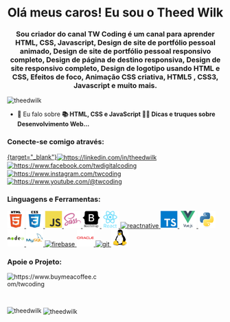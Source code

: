 <h1 align="center">Olá meus caros! Eu sou o Theed Wilk</h1>
<h3 align="center">Sou criador do canal TW Coding é um canal para aprender HTML, CSS, Javascript, Design de site de portfólio pessoal animado, Design de site de portfólio pessoal responsivo completo, Design de página de destino responsiva, Design de site responsivo completo, Design de logotipo usando HTML e CSS, Efeitos de foco, Animação CSS criativa, HTML5 , CSS3, Javascript e muito mais.</h3>

<p align="left"> <img src="https://komarev.com/ghpvc/?username=theedwilk&label=Profile%20views&color=0e75b6&style=flat" alt="theedwilk" /> </p>

- 💬 Eu falo sobre **📚 HTML, CSS e JavaScript 🧑‍💻 Dicas e truques sobre Desenvolvimento Web...**

<h3 align="left">Conecte-se comigo através:</h3>
<p align="left">
<a href="https://linkedin.com/in/theedwilk" target="blank">{target="_blank"}<img align="center" src="https://raw.githubusercontent.com/rahuldkjain/github-profile-readme-generator/master/src/images/icons/Social/linked-in-alt.svg" alt="https://linkedin.com/in/theedwilk" height="30" width="40" /></a>
<a href="https://fb.com/twdigitalcoding" target="blank"><img align="center" src="https://raw.githubusercontent.com/rahuldkjain/github-profile-readme-generator/master/src/images/icons/Social/facebook.svg" alt="https://www.facebook.com/twdigitalcoding" height="30" width="40" /></a>
<a href="https://instagram.com/twcoding" target="blank"><img align="center" src="https://raw.githubusercontent.com/rahuldkjain/github-profile-readme-generator/master/src/images/icons/Social/instagram.svg" alt="https://www.instagram.com/twcoding" height="30" width="40" /></a>
<a href="https://www.youtube.com/@twcoding" target="blank"><img align="center" src="https://raw.githubusercontent.com/rahuldkjain/github-profile-readme-generator/master/src/images/icons/Social/youtube.svg" alt="https://www.youtube.com/@twcoding" height="30" width="40" /></a>
</p>

<h3 align="left">Linguagens e Ferramentas:</h3>
 <a href="https://www.w3.org/html/" target="_blank" rel="noreferrer"> <img src="https://raw.githubusercontent.com/devicons/devicon/master/icons/html5/html5-original-wordmark.svg" alt="html5" width="40" height="40"/> </a> <a href="https://www.w3schools.com/css/" target="_blank" rel="noreferrer"> <img src="https://raw.githubusercontent.com/devicons/devicon/master/icons/css3/css3-original-wordmark.svg" alt="css3" width="40" height="40"/> </a> <a href="https://developer.mozilla.org/en-US/docs/Web/JavaScript" target="_blank" rel="noreferrer"> <img src="https://raw.githubusercontent.com/devicons/devicon/master/icons/javascript/javascript-original.svg" alt="javascript" width="40" height="40"/> <a href="https://sass-lang.com" target="_blank" rel="noreferrer"> <img src="https://raw.githubusercontent.com/devicons/devicon/master/icons/sass/sass-original.svg" alt="sass" width="40" height="40"/> </a> </a> <a href="https://getbootstrap.com" target="_blank" rel="noreferrer"> <img src="https://raw.githubusercontent.com/devicons/devicon/master/icons/bootstrap/bootstrap-plain-wordmark.svg" alt="bootstrap" width="40" height="40"/> </a> <a href="https://reactjs.org/" target="_blank" rel="noreferrer"> <img src="https://raw.githubusercontent.com/devicons/devicon/master/icons/react/react-original-wordmark.svg" alt="react" width="40" height="40"/> </a> <a href="https://reactnative.dev/" target="_blank" rel="noreferrer"> <img src="https://reactnative.dev/img/header_logo.svg" alt="reactnative" width="40" height="40"/> </a> <a href="https://www.typescriptlang.org/" target="_blank" rel="noreferrer"> <img src="https://raw.githubusercontent.com/devicons/devicon/master/icons/typescript/typescript-original.svg" alt="typescript" width="40" height="40"/> </a> <a href="https://vuejs.org/" target="_blank" rel="noreferrer"> <img src="https://raw.githubusercontent.com/devicons/devicon/master/icons/vuejs/vuejs-original-wordmark.svg" alt="vuejs" width="40" height="40"/> </a> <a href="https://www.python.org" target="_blank" rel="noreferrer"> <img src="https://raw.githubusercontent.com/devicons/devicon/master/icons/python/python-original.svg" alt="python" width="40" height="40"/> </a> <a href="https://nodejs.org" target="_blank" rel="noreferrer"> <img src="https://raw.githubusercontent.com/devicons/devicon/master/icons/nodejs/nodejs-original-wordmark.svg" alt="nodejs" width="40" height="40"/> </a> <a href="https://www.mysql.com/" target="_blank" rel="noreferrer"> <img src="https://raw.githubusercontent.com/devicons/devicon/master/icons/mysql/mysql-original-wordmark.svg" alt="mysql" width="40" height="40"/> </a> <a href="https://firebase.google.com/" target="_blank" rel="noreferrer"> <img src="https://www.vectorlogo.zone/logos/firebase/firebase-icon.svg" alt="firebase" width="40" height="40"/> </a> <a href="https://www.oracle.com/" target="_blank" rel="noreferrer"> <img src="https://raw.githubusercontent.com/devicons/devicon/master/icons/oracle/oracle-original.svg" alt="oracle" width="40" height="40"/> </a> <a href="https://git-scm.com/" target="_blank" rel="noreferrer"> <img src="https://www.vectorlogo.zone/logos/git-scm/git-scm-icon.svg" alt="git" width="40" height="40"/> </a> <a href="https://www.linux.org/" target="_blank" rel="noreferrer"> <img src="https://raw.githubusercontent.com/devicons/devicon/master/icons/linux/linux-original.svg" alt="linux" width="40" height="40"/></a> </p>


<h3 align="left">Apoie o Projeto:</h3>
<p><a href="https://www.buymeacoffee.com/twcoding"> <img align="left" src="https://cdn.buymeacoffee.com/buttons/v2/default-yellow.png" height="50" width="210" alt="https://www.buymeacoffee.com/twcoding" /></a></p>
<br><br>


<br><p><img align="left" src="https://github-readme-stats.vercel.app/api/top-langs?username=theedwilk&show_icons=true&locale=en&layout=compact" alt="theedwilk" /></p>

<p>&nbsp;<img align="center" src="https://github-readme-stats.vercel.app/api?username=theedwilk&show_icons=true&locale=en" alt="theedwilk" /></p>
